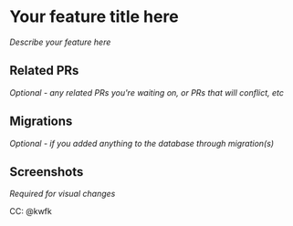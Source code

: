 # Your feature title here

_Describe your feature here_

## Related PRs

_Optional - any related PRs you're waiting on, or PRs that will conflict, etc_

## Migrations

_Optional - if you added anything to the database through migration(s)_

## Screenshots

_Required for visual changes_

CC: @kwfk
